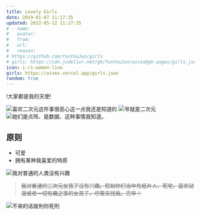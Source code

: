 ```yaml
---
title: Lovely Girls
date: 2019-01-07 11:17:35
updated: 2022-05-12 11:17:35
# - name:
#   avatar:
#   from:
#   url:
#   reason:
# https://github.com/YunYouJun/girls
# girls: https://cdn.jsdelivr.net/gh/YunYouJun/wives@gh-pages/girls.json
icon: i-ri-women-line
girls: https://wives.vercel.app/girls.json
random: true
---
```


<div class="text-center" m="2" title="我全都要！">
!大家都是我的天使!
</div>

<YunGirls :girls="frontmatter.girls" :random="frontmatter.random" />

![喜欢二次元这件事很恶心这一点我还是知道的](https://cdn.jsdelivr.net/gh/YunYouJun/cdn/img/meme/love-er-ci-yuan-is-sick.jpg)
![爷就是二次元](https://cdn.jsdelivr.net/gh/YunYouJun/cdn/img/meme/i-am-er-ci-yuan.jpg)
![她们是点阵、是数据、这种事情我知道。](https://cdn.jsdelivr.net/gh/YunYouJun/cdn/img/meme/i-like-paper-girls.jpg)

## 原则

- 可爱
- 拥有某种我喜爱的特质

![我对普通的人类没有兴趣](https://upyun.yunyoujun.cn/images/i-am-not-interested-in-ordinary-human.jpg)

> ~~我对普通的三次元女孩子没有兴趣。假如你们当中有纸片人、死宅、喜欢动漫或者一切有趣之事的女孩子，尽管来找我。完毕！~~

![不来的话就判你死刑](https://upyun.yunyoujun.cn/images/sentenced-to-death.jpg)
